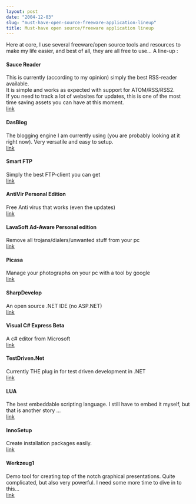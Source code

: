 ```yaml
---
layout: post
date: "2004-12-03"
slug: "must-have-open-source-freeware-application-lineup"
title: Must-have open source/freeware application lineup
---
```


<p>
Here at core, I use several freeware/open source tools and resources to make my life easier, and best of all, they are all free to use... A line-up : 
</p>
<h4>Sauce Reader</h4>
<p>
This is currently (according to my opinion) simply the best RSS-reader available.<br />
It is simple and works as expected with support for ATOM/RSS/RSS2.<br />
If you need to track a lot of websites for updates, this is one of the most time saving assets you can have at this moment.<br />
<a href="https://www.synop.com/Products/SauceReader/">link</a> 
</p>
<h4>DasBlog</h4>
<p>
The blogging engine I am currently using (you are probably looking at it right now). Very versatile and easy to setup. <br />
<a href="https://www.dasblog.net/">link</a> 
</p>
<h4>Smart FTP</h4>
<p>
Simply the best FTP-client you can get <br />
<a href="https://www.smartftp.com/">link</a> 
</p>
<h4>AntiVir Personal Edition</h4>
<p>
Free Anti virus that works (even the updates) <br />
<a href="https://www.free-av.com/">link</a> 
</p>
<h4>LavaSoft Ad-Aware Personal edition</h4>
<p>
Remove all trojans/dialers/unwanted stuff from your pc <br />
<a href="https://www.lavasoftusa.com/software/adaware/">link</a> 
</p>
<h4>Picasa</h4>
<p>
Manage your photographs on your pc with a tool by google <br />
<a href="https://www.picasa.com/">link</a> 
</p>
<h4>SharpDevelop</h4>
<p>
An open source .NET IDE (no ASP.NET) <br />
<a href="https://www.icsharpcode.net/OpenSource/SD/">link</a> 
</p>
<h4>Visual C# Express Beta</h4>
<p>
A c# editor from Microsoft <br />
<a href="https://lab.msdn.microsoft.com/express/vcsharp/default">link</a> 
</p>
<h4>TestDriven.Net</h4>
<p>
Currently THE plug in for test driven development in .NET <br />
<a href="https://www.testdriven.net/">link</a> 
</p>
<h4>LUA</h4>
<p>
The best embeddable scripting language. I still have to embed it myself, but that is another story ...<br />
<a href="https://www.lua.org/">link</a> 
</p>
<h4>InnoSetup</h4>
<p>
Create installation packages easily. <br />
<a href="https://www.jrsoftware.org/isinfo.php">link</a> 
</p>
<h4>Werkzeug1</h4>
<p>
Demo tool for creating top of the notch graphical presentations. Quite complicated, but also very powerful. I need some more time to dive in to this... <br />
<a href="https://www.theprodukkt.com/">link</a> 
</p>
